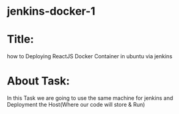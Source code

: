 # jenkins-docker-1
# Title: 
how to Deploying ReactJS Docker Container in ubuntu via jenkins
# About Task: 
In this Task we are going to use the same machine for jenkins and Deployment the Host(Where our code will store & Run)
